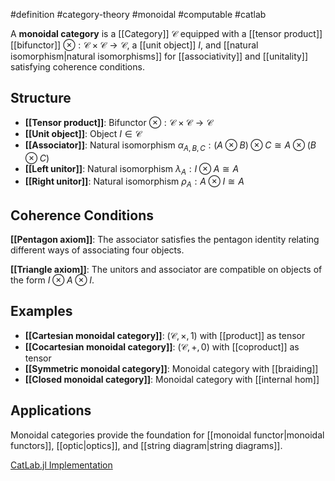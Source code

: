 #definition #category-theory #monoidal #computable #catlab

A **monoidal category** is a [[Category]] $\mathcal{C}$ equipped with a [[tensor product]] [[bifunctor]] $\otimes: \mathcal{C} \times \mathcal{C} \to \mathcal{C}$, a [[unit object]] $I$, and [[natural isomorphism|natural isomorphisms]] for [[associativity]] and [[unitality]] satisfying coherence conditions.

## Structure

- **[[Tensor product]]**: Bifunctor $\otimes: \mathcal{C} \times \mathcal{C} \to \mathcal{C}$
- **[[Unit object]]**: Object $I \in \mathcal{C}$
- **[[Associator]]**: Natural isomorphism $\alpha_{A,B,C}: (A \otimes B) \otimes C \cong A \otimes (B \otimes C)$
- **[[Left unitor]]**: Natural isomorphism $\lambda_A: I \otimes A \cong A$
- **[[Right unitor]]**: Natural isomorphism $\rho_A: A \otimes I \cong A$

## Coherence Conditions

**[[Pentagon axiom]]**: The associator satisfies the pentagon identity relating different ways of associating four objects.

**[[Triangle axiom]]**: The unitors and associator are compatible on objects of the form $I \otimes A \otimes I$.

<!-- \begin{tikzcd} A \otimes B \arrow[r, "\otimes"] & (A \otimes B) \otimes C \arrow[d, "\alpha"] \\ & A \otimes (B \otimes C) \end{tikzcd} -->

## Examples

- **[[Cartesian monoidal category]]**: $(\mathcal{C}, \times, 1)$ with [[product]] as tensor
- **[[Cocartesian monoidal category]]**: $(\mathcal{C}, +, 0)$ with [[coproduct]] as tensor
- **[[Symmetric monoidal category]]**: Monoidal category with [[braiding]]
- **[[Closed monoidal category]]**: Monoidal category with [[internal hom]]

## Applications

Monoidal categories provide the foundation for [[monoidal functor|monoidal functors]], [[optic|optics]], and [[string diagram|string diagrams]].

[CatLab.jl Implementation](https://github.com/AlgebraicJulia/Catlab.jl/blob/main/src/theories/)
